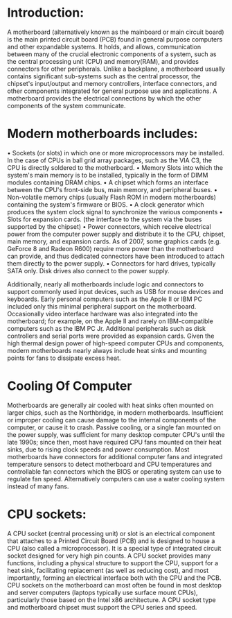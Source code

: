 # Introduction:

A motherboard (alternatively known as the mainboard or main circuit board) is the main printed circuit board (PCB) found in general purpose computers and other expandable systems. 
It holds, and allows, communication between many of the crucial electronic components of a system, such as the central processing unit (CPU) and memory(RAM), 
and provides connectors for other peripherals. Unlike a backplane, a motherboard usually contains significant sub-systems such as the central processor, 
the chipset's input/output and memory controllers, interface connectors, and other components integrated for general purpose use and applications.
A motherboard provides the electrical connections by which the other components of the system communicate.

# Modern motherboards includes:

•	Sockets (or slots) in which one or more microprocessors may be installed. In the case of CPUs in ball grid array packages, such as the VIA C3, the CPU is directly soldered to the motherboard. 
•	Memory Slots into which the system's main memory is to be installed, typically in the form of DIMM modules containing DRAM chips.
•	A chipset which forms an interface between the CPU's front-side bus, main memory, and peripheral buses.
•	Non-volatile memory chips (usually Flash ROM in modern motherboards) containing the system's firmware or BIOS.
•	A clock generator which produces the system clock signal to synchronize the various components
•	Slots for expansion cards. (the interface to the system via the buses supported by the chipset)
•	Power connectors, which receive electrical power from the computer power supply and distribute it to the CPU, chipset, main memory,
  and expansion cards. As of 2007, some graphics cards (e.g. GeForce 8 and Radeon R600) require more power than the motherboard can
  provide, and thus dedicated connectors have been introduced to attach them directly to the power supply. 
•	Connectors for hard drives, typically SATA only. Disk drives also connect to the power supply.

Additionally, nearly all motherboards include logic and connectors to support commonly used input devices, such as USB for mouse devices 
and keyboards. Early personal computers such as the Apple II or IBM PC included only this minimal peripheral support on the motherboard.
Occasionally video interface hardware was also integrated into the motherboard; for example, on the Apple II and rarely on IBM-compatible 
computers such as the IBM PC Jr. Additional peripherals such as disk controllers and serial ports were provided as expansion cards.
Given the high thermal design power of high-speed computer CPUs and components, modern motherboards nearly always include heat sinks
and mounting points for fans to dissipate excess heat.

# Cooling Of Computer
Motherboards are generally air cooled with heat sinks often mounted on larger chips, such as the Northbridge, in modern motherboards.
Insufficient or improper cooling can cause damage to the internal components of the computer, or cause it to crash. Passive cooling,
or a single fan mounted on the power supply, was sufficient for many desktop computer CPU's until the late 1990s; since then, 
most have required CPU fans mounted on their heat sinks, due to rising clock speeds and power consumption. 
Most motherboards have connectors for additional computer fans and integrated temperature sensors to detect motherboard and
CPU temperatures and controllable fan connectors which the BIOS or operating system can use to regulate fan speed.
Alternatively computers can use a water cooling system instead of many fans.


# CPU sockets:
A CPU socket (central processing unit) or slot is an electrical component that attaches to a Printed Circuit Board (PCB) and is designed
to house a CPU (also called a microprocessor). It is a special type of integrated circuit socket designed for very high pin counts. 
A CPU socket provides many functions, including a physical structure to support the CPU, support for a heat sink, facilitating 
replacement (as well as reducing cost), and most importantly, forming an electrical interface both with the CPU and the PCB.
CPU sockets on the motherboard can most often be found in most desktop and server computers (laptops typically use surface mount CPUs), 
particularly those based on the Intel x86 architecture. A CPU socket type and motherboard chipset must support the CPU series and speed.

